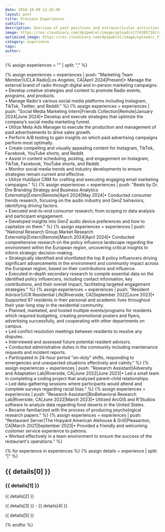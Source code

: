 ```yaml
---
date: 2018-10-09 12:26:40
layout: post
title: Previous Experiences
subtitle: 
description: Overview of past positions and extracurricular activities.
image: https://res.cloudinary.com/dp1pwklel/image/upload/v1724305710/radio_msluhq.png
optimized_image: https://res.cloudinary.com/dp1pwklel/image/upload/c_fill,w_380,h_200/v1724305710/radio_msluhq.png
category: experience
tags:
author: 
---
```


<section class="experience-timeline">
  {% assign experiences = "" | split: "," %}

  {% assign experiences = experiences | push: "Marketing Team Member|UCLA Radio|Los Angeles, CA|April 2024|Present|• Manage the external brand of radio through digital and in-person marketing campaigns.<br>• Develop creative strategies and content to promote Radio events, programs, and products.<br>• Manage Radio's various social media platforms including Instagram, TikTok, Twitter, and Reddit." %}
  {% assign experiences = experiences | push: "Social Media Marketing Intern|Friends Collection|Remote|January 2024|June 2024|• Develop and execute strategies that optimize the company’s social media marketing funnel.<br>• Utilize Meta Ads Manager to execute the production and management of paid advertisements to drive sales growth.<br>• Perform A/B testing to gain insights on which paid advertising campaigns perform most optimally.<br>• Create compelling and visually appealing content for Instagram, TikTok, Facebook, YouTube shorts, and Reddit.<br>• Assist in content scheduling, posting, and engagement on Instagram, TikTok, Facebook, YouTube shorts, and Reddit.<br>• Monitor social media trends and industry developments to ensure strategies remain current and effective.<br>• Utilize HubSpot CRM for crafting and executing engaging email marketing campaigns." %}
  {% assign experiences = experiences | push: "Beats by Dr. Dre Branding Strategy and Business Analytics Externship|Extern|Remote|April 2024|May 2024|• Conducted consumer trends research, focusing on the audio industry and GenZ behaviors, identifying driving factors.<br>• Executed end-to-end consumer research; from scoping to data analysis and participant engagement.<br>• Developed insights into GenZ audio device preferences and how to capitalize on them." %}
  {% assign experiences = experiences | push: "National Research Group Market Research Externship|Extern|Remote|March 2024|April 2024|• Conducted comprehensive research on the policy influence landscape regarding the environment within the European region, uncovering critical insights to inform strategic decision-making.<br>• Strategically identified and shortlisted the top 8 policy influencers driving significant advancements in the environment and community impact across the European region, based on their contributions and influence.<br>• Executed in-depth secondary research to compile essential data on the identified policy influencers, including contact information, key contributions, and their overall impact, facilitating targeted engagement strategies." %}
  {% assign experiences = experiences | push: "Resident Advisor|UCR Residential Life|Riverside, CA|September 2022|June 2023|• Supported 67 residents in their personal and academic lives throughout their year-long stay in the residential community.<br>• Planned, marketed, and hosted multiple events/programs for residents which required budgeting, creating promotional posters and flyers, advertising successfully, and cooperating with other departments on campus.<br>• Led conflict resolution meetings between residents to resolve any disputes.<br>• Interviewed and assessed future potential resident advisors.<br>• Conducted administrative duties in the community including maintenance requests and incident reports.<br>• Participated in 24-hour period &quot;on-duty&quot; shifts, responding to emergencies and unexpected situations effectively and calmly." %}
  {% assign experiences = experiences | push: "Research Assistant|Adversity and Adaptation Lab|Riverside, CA|June 2022|June 2023|• Led a small team in completing a coding project that analyzed parent-child relationships.<br>• Led data-gathering sessions where participants would attend and complete surveys regarding racial bias." %}
  {% assign experiences = experiences | push: "Research Assistant|BioBehavioral Research Lab|Riverside, CA|June 2022|March 2023|• Utilized ArcGIS and R’Studios software to analyze data regarding food deserts in the United States.<br>• Became familiarized with the process of producing psychological research papers." %}
  {% assign experiences = experiences | push: "Restaurant Server|The Hopyard American Alehouse & Grill|Pleasanton, CA|March 2021|September 2023|• Provided a friendly and welcoming customer service experience to patrons.<br>• Worked effectively in a team environment to ensure the success of the restaurant's operations." %}

  {% for experience in experiences %}
    {% assign details = experience | split: "|" %}
    <div class="experience-card {% cycle 'left', 'right' %}">
      <div class="card-content">
        <h2>{{ details[0] }}</h2>
        <h3>{{ details[1] }}</h3>
        <p class="location">{{ details[2] }}</p>
        <p class="date">{{ details[3] }} - {{ details[4] }}</p>
        <p>{{ details[5] }}</p>
      </div>
    </div>
  {% endfor %}
</section>
